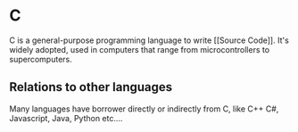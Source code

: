 # C
C is a general-purpose programming language to write [[Source Code]]. It's widely adopted, used in computers that range from microcontrollers to supercomputers.

## Relations to other languages
Many languages have borrower directly or indirectly from C, like C++ C#, Javascript, Java, Python etc....
